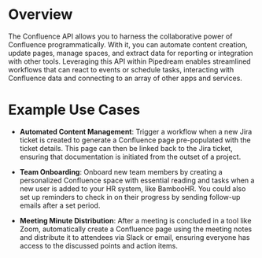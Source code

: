 # Overview

The Confluence API allows you to harness the collaborative power of Confluence programmatically. With it, you can automate content creation, update pages, manage spaces, and extract data for reporting or integration with other tools. Leveraging this API within Pipedream enables streamlined workflows that can react to events or schedule tasks, interacting with Confluence data and connecting to an array of other apps and services.

# Example Use Cases

- **Automated Content Management**: Trigger a workflow when a new Jira ticket is created to generate a Confluence page pre-populated with the ticket details. This page can then be linked back to the Jira ticket, ensuring that documentation is initiated from the outset of a project.

- **Team Onboarding**: Onboard new team members by creating a personalized Confluence space with essential reading and tasks when a new user is added to your HR system, like BambooHR. You could also set up reminders to check in on their progress by sending follow-up emails after a set period.

- **Meeting Minute Distribution**: After a meeting is concluded in a tool like Zoom, automatically create a Confluence page using the meeting notes and distribute it to attendees via Slack or email, ensuring everyone has access to the discussed points and action items.
